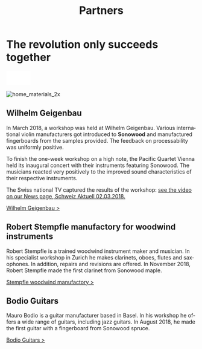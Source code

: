 ﻿---
lang: en
title: 'Partners'
order: 3
---

<div class="full-width-kenburns">
<div class="wrap-bg-image">

# The revolution only succeeds together

![arrow down](/assets/images/arrow-d-white.svg)
</div>
<img srcset="/assets/images/Partner_1_Wilhelm_Tropical_Wood_Tropenholz_Ersatz_Replacement_Alternative_Swiss_Ebony_Ebenholz_Palisander_Holz_Experten_SwissWoodSolutions_Klimaschutz_ETH_Zuerich.jpg"
     src="/assets/images/partner_cover.jpg" alt="home_materials_2x">
</div>

<div class="full-width">
<div class="wrap">


## Wilhelm Geigenbau

In March 2018, a workshop was held at Wilhelm Geigenbau. Various
international violin manufacturers got introduced to **Sonowood** and
manufactured fingerboards from the samples provided. The feedback on
processability was uniformly positive.

To finish the one-week workshop on a high note, the Pacific Quartet
Vienna held its inaugural concert with their instruments featuring
Sonowood. The musicians reacted very positively to the improved sound
characteristics of their respective instruments.

The Swiss national TV captured the results of the workshop: [see the
video on our News page, Schweiz Aktuell 02.03.2018.](/en/media)

<a class="btn" href="http://www.wilhelm-geigenbau.ch/index.php?id=2399" target="_blank">Wilhelm Geigenbau ></a>

</div>
</div>

<div class="full-width-grey">
<div class="wrap -cols2">

## Robert Stempfle manufactory for woodwind instruments

Robert Stempfle is a trained woodwind instrument maker and musician. In his specialist workshop in Zurich he makes clarinets, oboes, flutes and saxophones. In addition, repairs and revisions are offered. In November 2018, Robert Stempfle made the first clarinet from Sonowood maple.

<a class="btn -red" href="https://stempfle.ch" target="_blank">Stempfle woodwind manufactory ></a> 
    
</div>
</div>

<div class="full-width">
<div class="wrap -cols2">

## Bodio Guitars

Mauro Bodio is a guitar manufacturer based in Basel. In his workshop he offers a wide range of guitars, including jazz guitars. In August 2018, he made the first guitar with a fingerboard from Sonowood spruce.

<a class="btn" href="https://bodio-guitars.com" target="_blank">Bodio Guitars ></a>

</div>
</div>